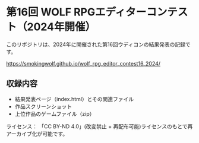 # 第16回 WOLF RPGエディターコンテスト（2024年開催）

このリポジトリは、2024年に開催された第16回ウディコンの結果発表の記録です。

https://smokingwolf.github.io/wolf_rpg_editor_contest16_2024/

## 収録内容
- 結果発表ページ（index.html）とその関連ファイル
- 作品スクリーンショット
- 上位作品のゲームファイル（zip）

ライセンス：
「CC BY-ND 4.0」(改変禁止 + 再配布可能)ライセンスのもとで再アーカイブ化が可能です。
